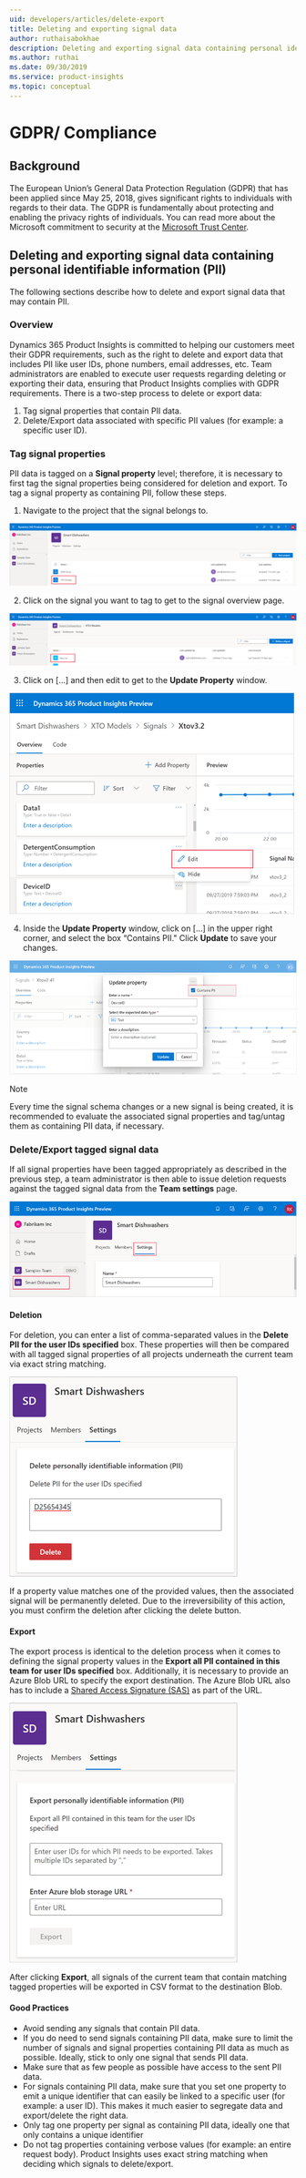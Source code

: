 ```yaml
---
uid: developers/articles/delete-export
title: Deleting and exporting signal data 
author: ruthaisabokhae
description: Deleting and exporting signal data containing personal identifiable information
ms.author: ruthai
ms.date: 09/30/2019
ms.service: product-insights
ms.topic: conceptual
---
```


# GDPR/ Compliance 

## Background
The European Union’s General Data Protection Regulation (GDPR) that has been applied since May 25, 2018, gives significant rights to individuals with regards to their data. The GDPR is fundamentally about protecting and enabling the privacy rights of individuals. You can read more about the Microsoft commitment to security at the [Microsoft Trust Center](https://www.microsoft.com/en-us/trust-center).

## Deleting and exporting signal data containing personal identifiable information (PII)
The following sections describe how to delete and export signal data that may contain PII.

### Overview
Dynamics 365 Product Insights is committed to helping our customers meet their GDPR requirements, such as the right to delete and export data that includes PII like user IDs, phone numbers, email addresses, etc. Team administrators are enabled to execute user requests regarding deleting or exporting their data, ensuring that Product Insights complies with GDPR requirements.
There is a two-step process to delete or export data:
1.	Tag signal properties that contain PII data.
2.	Delete/Export data associated with specific PII values (for example: a specific user ID).

### Tag signal properties
PII data is tagged on a **Signal property** level; therefore, it is necessary to first tag the signal properties being considered for deletion and export. 
To tag a signal property as containing PII, follow these steps.
1.	Navigate to the project that the signal belongs to.

![Project overview](ProjectOverview.png)
  
2.	Click on the signal you want to tag to get to the signal overview page.

![See signal overview](SignalOverview.png)
  

3.	Click on [...] and then edit to get to the **Update Property** window.

![Update property](SignalSettings.png)
 
4.	Inside the **Update Property** window, click on [...] in the upper right corner, and select the box “Contains PII." Click **Update** to save your changes.

![Save your changes](SignalTagging.png)

 > [!NOTE]
 > Every time the signal schema changes or a new signal is being created, it is recommended to evaluate the associated signal properties and tag/untag them as containing PII data, if necessary.

### Delete/Export tagged signal data
If all signal properties have been tagged appropriately as described in the previous step, a team administrator is then able to issue deletion requests against the tagged signal data from the **Team settings** page.

![Team overview](TeamOverview.png)
 
#### Deletion
For deletion, you can enter a list of comma-separated values in the **Delete PII for the user IDs specified** box. These properties will then be compared with all tagged signal properties of all projects underneath the current team via exact string matching. 

![Delete your signal](Deletion.png)
 
If a property value matches one of the provided values, then the associated signal will be permanently deleted. Due to the irreversibility of this action, you must confirm the deletion after clicking the delete button.

 
#### Export
The export process is identical to the deletion process when it comes to defining the signal property values in the **Export all PII contained in this team for user IDs specified** box. Additionally, it is necessary to provide an Azure Blob URL to specify the export destination. The Azure Blob URL also has to include a [Shared Access Signature (SAS)](https://docs.microsoft.com/azure/storage/common/storage-sas-overview) as part of the URL.

![Export your signal](Export.png)
 
After clicking **Export**, all signals of the current team that contain matching tagged properties will be exported in CSV format to the destination Blob.

#### Good Practices
* Avoid sending any signals that contain PII data.
* If you do need to send signals containing PII data, make sure to limit the number of signals and signal properties containing PII data as much as possible. Ideally, stick to only one signal that sends PII data.
* Make sure that as few people as possible have access to the sent PII data.
* For signals containing PII data, make sure that you set one property to emit a unique identifier that can easily be linked to a specific user (for example: a user ID). This makes it much easier to segregate data and export/delete the right data.
* Only tag one property per signal as containing PII data, ideally one that only contains a unique identifier
* Do not tag properties containing verbose values (for example: an entire request body). Product Insights uses exact string matching when deciding which signals to delete/export.

